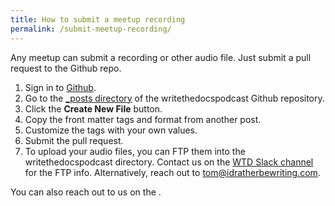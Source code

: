 ```yaml
---
title: How to submit a meetup recording
permalink: /submit-meetup-recording/
---
```


Any meetup can submit a recording or other audio file. Just submit a pull request to the Github repo. 

1.  Sign in to [Github](https://github.com/).
1.  Go to the [_posts directory](https://github.com/writethedocspodcast/writethedocspodcast.github.io/tree/master/_posts) of the writethedocspodcast Github repository. 
2.  Click the **Create New File** button. 
3.  Copy the front matter tags and format from another post. 
4.  Customize the tags with your own values.
5.  Submit the pull request.
6.  To upload your audio files, you can FTP them into the writethedocspodcast directory. Contact us on the [WTD Slack channel](https://writethedocs.slack.com/messages/podcast) for the FTP info. Alternatively, reach out to tom@idratherbewriting.com.



You can also reach out to us on the .
